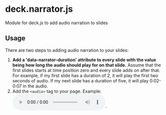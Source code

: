deck.narrator.js
================

Module for deck.js to add audio narration to slides

## Usage

There are two steps to adding audio narration to your slides:

 1. **Add a 'data-narrator-duration' attribute to every slide with the value being how long the audio should play for on that slide.** Assume that the first slides starts at time position zero and every slide adds on after that. For example, if my first slide has a duration of 2, it will play the first two seconds of audio. If my next slide has a duration of five, it will play 0:02-0:07 in the audio.
 2. Add the `<audio>` tag to your page. Example:
    <audio controls class="deck-narrator-audio" id="narrator-audio">
      <source src="myAudio.mp3" type="audio/mpeg" />
      <source src="myAudio.ogg" type="audio/ogg"  />
      <track kind="caption" src="captions.vtt" srclang="en" label="English" />
    </audio>`
